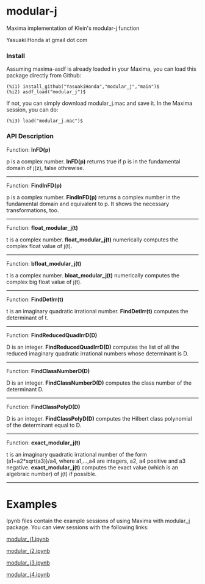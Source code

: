 # modular-j
Maxima implementation of Klein's modular-j function

Yasuaki Honda at gmail dot com

### Install

Assuming maxima-asdf is already loaded in your Maxima, you can load this package directly from Github:

	(%i1) install_github("YasuakiHonda","modular_j","main")$
	(%i2) asdf_load("modular_j")$
    
If not, you can simply download modular_j.mac and save it. In the Maxima session, you can do:

	(%i3) load("modular_j.mac")$
    

### API Description

Function: **InFD(p)** 

p is a complex number. **InFD(p)** returns true if p is in the fundamental domain of j(z), false othrewise.

-----

Function: **FindInFD(p)** 

p is a complex number. **FindInFD(p)** returns a complex number in the fundamental domain and equivalent to p. It shows the necessary transformations, too.

-----

Function: **float_modular_j(t)** 

t is a complex number. **float_modular_j(t)**  numerically computes the complex float value of j(t).

-----

Function: **bfloat_modular_j(t)** 

t is a complex number. **bloat_modular_j(t)**  numerically computes the complex big float value of j(t).

-----

Function: **FindDetIrr(t)** 

t is an imaginary quadratic irrational number. **FindDetIrr(t)** computes the determinant of t.

-----
Function: **FindReducedQuadIrrD(D)**

D is an integer. **FindReducedQuadIrrD(D)** computes the list of all the reduced imaginary quadratic irrational numbers whose determinant is D. 

-----

Function: **FindClassNumberD(D)** 

D is an integer. **FindClassNumberD(D)** computes the class number of the determinant D. 

-----

Function: **FindClassPolyD(D)** 

D is an integer. **FindClassPolyD(D)** computes the Hilbert class polynomial of the determinant equal to D. 

-----

Function: **exact_modular_j(t)** 

t is an imaginary quadratic irrational number of the form (a1+a2\*sqrt(a3))/a4, where a1,...,a4 are integers, a2, a4 positive and a3 negative. **exact_modular_j(t)** computes the exact value (which is an algebraic number) of j(t) if possible.

-----
# Examples

Ipynb files contain the example sessions of using Maxima with modular_j package. You can view sessions with the following links:

[modular_j1.ipynb](https://nbviewer.jupyter.org/github/YasuakiHonda/modular_j/blob/main/modular_j1.ipynb)

[modular_j2.ipynb](https://nbviewer.jupyter.org/github/YasuakiHonda/modular_j/blob/main/modular_j2.ipynb)

[modular_j3.ipynb](https://nbviewer.jupyter.org/github/YasuakiHonda/modular_j/blob/main/modular_j3.ipynb)

[modular_j4.ipynb](https://nbviewer.jupyter.org/github/YasuakiHonda/modular_j/blob/main/modular_j4.ipynb)
